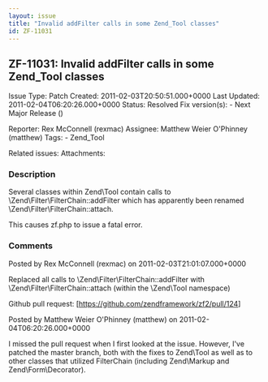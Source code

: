 ```yaml
---
layout: issue
title: "Invalid addFilter calls in some Zend_Tool classes"
id: ZF-11031
---
```


ZF-11031: Invalid addFilter calls in some Zend\_Tool classes
------------------------------------------------------------

 Issue Type: Patch Created: 2011-02-03T20:50:51.000+0000 Last Updated: 2011-02-04T06:20:26.000+0000 Status: Resolved Fix version(s): - Next Major Release ()
 
 Reporter:  Rex McConnell (rexmac)  Assignee:  Matthew Weier O'Phinney (matthew)  Tags: - Zend\_Tool
 
 Related issues: 
 Attachments: 
### Description

Several classes within Zend\\Tool contain calls to \\Zend\\Filter\\FilterChain::addFilter which has apparently been renamed \\Zend\\Filter\\FilterChain::attach.

This causes zf.php to issue a fatal error.

 

 

### Comments

Posted by Rex McConnell (rexmac) on 2011-02-03T21:01:07.000+0000

Replaced all calls to \\Zend\\Filter\\FilterChain::addFilter with \\Zend\\Filter\\FilterChain::attach (within the \\Zend\\Tool namespace)

Github pull request: [<https://github.com/zendframework/zf2/pull/124>]

 

 

Posted by Matthew Weier O'Phinney (matthew) on 2011-02-04T06:20:26.000+0000

I missed the pull request when I first looked at the issue. However, I've patched the master branch, both with the fixes to Zend\\Tool as well as to other classes that utilized FilterChain (including Zend\\Markup and Zend\\Form\\Decorator).

 

 